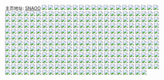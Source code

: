 主页地址: [SNAOO](https://weibo.com/u/5166221824) 
![](https://wx4.sinaimg.cn/mw2000/005DCWisgy1glc7rix09hj31o0280e81.jpg) 
![](https://wx4.sinaimg.cn/mw2000/005DCWisgy1glc7reku8bj31o0280e81.jpg) 
![](https://wx4.sinaimg.cn/mw2000/005DCWisgy1glc7rhdq7qj31o02807wh.jpg) 
![](https://wx4.sinaimg.cn/mw2000/005DCWisgy1glc7r7i2zxj31o0280hdt.jpg) 
![](https://wx4.sinaimg.cn/mw2000/005DCWisgy1glc7rlh3z8j31o0280hdt.jpg) 
![](https://wx4.sinaimg.cn/mw2000/005DCWisgy1glc7rfz8h9j31o0280e81.jpg) 
![](https://wx4.sinaimg.cn/mw2000/005DCWisgy1glc7rbrqnlj31o0280e81.jpg) 
![](https://wx4.sinaimg.cn/mw2000/005DCWisgy1glc7r9bz8rj31o0280e81.jpg) 
![](https://wx4.sinaimg.cn/mw2000/005DCWisgy1glc7rah9lwj31o0280b29.jpg) 
![](https://wx4.sinaimg.cn/mw2000/005DCWisgy1glc7rda914j31o0280e81.jpg) 
![](https://wx4.sinaimg.cn/mw2000/005DCWisgy1glc7r5ya07j31o0280qv5.jpg) 
![](https://wx4.sinaimg.cn/mw2000/005DCWisgy1gkt5ylzpodj30n01dshdv.jpg) 
![](https://wx4.sinaimg.cn/mw2000/005DCWisgy1gkt5yo0ldzj30n01dse83.jpg) 
![](https://wx4.sinaimg.cn/mw2000/005DCWisgy1gkt5yqggelj30n01dsqv7.jpg) 
![](https://wx4.sinaimg.cn/mw2000/005DCWisgy1gkt5ysonqfj30n01dsqv7.jpg) 
![](https://wx4.sinaimg.cn/mw2000/005DCWisgy1gkt5z0208kj30n01dsqv7.jpg) 
![](https://wx4.sinaimg.cn/mw2000/005DCWisgy1gkt5yv92fij30n01ds1l0.jpg) 
![](https://wx4.sinaimg.cn/mw2000/005DCWisgy1gkt5z2e4lmj30n01dsx6r.jpg) 
![](https://wx4.sinaimg.cn/mw2000/005DCWisgy1gkt5z4m9p7j30n01ds4qs.jpg) 
![](https://wx4.sinaimg.cn/mw2000/005DCWisgy1gkt5yxrjkej30n01dsb2c.jpg) 
![](https://wx4.sinaimg.cn/mw2000/005DCWisgy1gkt5z6velyj30n01dskjn.jpg) 
![](https://wx4.sinaimg.cn/mw2000/005DCWisly1gkdzooobf6j31o02801ky.jpg) 
![](https://wx4.sinaimg.cn/mw2000/005DCWisly1gkdzor5h5cj31o0280e82.jpg) 
![](https://wx4.sinaimg.cn/mw2000/005DCWisly1gkdzox56s2j31o02807wi.jpg) 
![](https://wx4.sinaimg.cn/mw2000/005DCWisly1gkdzp0kanzj31o0280u0x.jpg) 
![](https://wx4.sinaimg.cn/mw2000/005DCWisly1gkdzot5o5vj31o02804qq.jpg) 
![](https://wx4.sinaimg.cn/mw2000/005DCWisly1gkdzokwdgfj31o02807wi.jpg) 
![](https://wx4.sinaimg.cn/mw2000/005DCWisly1gkdzoym8q1j31o0280b2a.jpg) 
![](https://wx4.sinaimg.cn/mw2000/005DCWisly1gkdzsf6m82j33402c07wh.jpg) 
![](https://wx4.sinaimg.cn/mw2000/005DCWisly1gkdzsid687j33402c07wh.jpg) 
![](https://wx4.sinaimg.cn/mw2000/005DCWisgy1gkbd5ex207j31400u0n6o.jpg) 
![](https://wx4.sinaimg.cn/mw2000/005DCWisgy1gkbd5fgizjj31400u0tk9.jpg) 
![](https://wx4.sinaimg.cn/mw2000/005DCWisgy1gk919msc8oj33402c0e81.jpg) 
![](https://wx4.sinaimg.cn/mw2000/005DCWisgy1gk919py7t2j33402c0kjm.jpg) 
![](https://wx4.sinaimg.cn/mw2000/005DCWisgy1gk919tr4yaj33402c0e81.jpg) 
![](https://wx4.sinaimg.cn/mw2000/005DCWisgy1gk919qquiej31sc2dsdt7.jpg) 
![](https://wx4.sinaimg.cn/mw2000/005DCWisgy1gk919vxglmj31xp2kxhbp.jpg) 
![](https://wx4.sinaimg.cn/mw2000/005DCWisgy1gk919s34w0j31sc2ds4ct.jpg) 
![](https://wx4.sinaimg.cn/mw2000/005DCWisgy1gk0wno90vxj33402c0b2c.jpg) 
![](https://wx4.sinaimg.cn/mw2000/005DCWisgy1gk0wnjw8j1j33402c0u0y.jpg) 
![](https://wx4.sinaimg.cn/mw2000/005DCWisgy1gk0wnxdyiuj33402c04qq.jpg) 
![](https://wx4.sinaimg.cn/mw2000/005DCWisgy1gk0wnvukcbj32c0340hdv.jpg) 
![](https://wx4.sinaimg.cn/mw2000/005DCWisgy1gk0wns1n51j31sc2dskjl.jpg) 
![](https://wx4.sinaimg.cn/mw2000/005DCWisgy1gk0wnt1c6uj33402c0e81.jpg) 
![](https://wx4.sinaimg.cn/mw2000/005DCWisgy1gk0wo0f1qoj32c0340x6q.jpg) 
![](https://wx4.sinaimg.cn/mw2000/005DCWisgy1gk0wo25s5ij32c0340npe.jpg) 
![](https://wx4.sinaimg.cn/mw2000/005DCWisgy1gk0wo4m2vjj32c0340hdu.jpg) 
![](https://wx4.sinaimg.cn/mw2000/005DCWisgy1gjx0v2etxqj31sc2dsb2a.jpg) 
![](https://wx4.sinaimg.cn/mw2000/005DCWisgy1gjomdqdxqfj31sc2ds7wi.jpg) 
![](https://wx4.sinaimg.cn/mw2000/005DCWisgy1gjomdmbmf1j30n018nwvj.jpg) 
![](https://wx4.sinaimg.cn/mw2000/005DCWisgy1gjomd368i9j316o1kue81.jpg) 
![](https://wx4.sinaimg.cn/mw2000/005DCWisgy1gjomcvzshaj30n01dsgps.jpg) 
![](https://wx4.sinaimg.cn/mw2000/005DCWisgy1gjomdc7em9j31sc2c5qv6.jpg) 
![](https://wx4.sinaimg.cn/mw2000/005DCWisgy1gjomd5h23uj31hc1401ek.jpg) 
![](https://wx4.sinaimg.cn/mw2000/005DCWisgy1gjome45s8fj31sc2ds7wi.jpg) 
![](https://wx4.sinaimg.cn/mw2000/005DCWisgy1gjomcou8scj33402c0x6p.jpg) 
![](https://wx4.sinaimg.cn/mw2000/005DCWisgy1gjomddf3jzj32ds1sce4u.jpg) 
![](https://wx4.sinaimg.cn/mw2000/005DCWisgy1gjomdftpvxj316o1ryhdt.jpg) 
![](https://wx4.sinaimg.cn/mw2000/005DCWisgy1gjomd0seetj316o1kub29.jpg) 
![](https://wx4.sinaimg.cn/mw2000/005DCWisgy1gjomcui0srj30n02ionlc.jpg) 
![](https://wx4.sinaimg.cn/mw2000/005DCWisgy1gjomdh5qn5j32ds1scqqg.jpg) 
![](https://wx4.sinaimg.cn/mw2000/005DCWisgy1gjomdl52yoj32c0340x6q.jpg) 
![](https://wx4.sinaimg.cn/mw2000/005DCWisgy1gjomdqx8ggj30i403iq4h.jpg) 
![](https://wx4.sinaimg.cn/mw2000/005DCWisgy1gjome4y2i5j30kb0i6ack.jpg) 
![](https://wx4.sinaimg.cn/mw2000/005DCWisgy1gja3eoksg0j30u0140qc2.jpg) 
![](https://wx4.sinaimg.cn/mw2000/005DCWisgy1gja3enhcpjj30u01407g5.jpg) 
![](https://wx4.sinaimg.cn/mw2000/005DCWisgy1gizl86joiij316o1kukjl.jpg) 
![](https://wx4.sinaimg.cn/mw2000/005DCWisgy1gidpvzthn4j33402c04qp.jpg) 
![](https://wx4.sinaimg.cn/mw2000/005DCWisgy1gidpw6ps93j33402c0kjl.jpg) 
![](https://wx4.sinaimg.cn/mw2000/005DCWisgy1gidpvy550bj33402c01ky.jpg) 
![](https://wx4.sinaimg.cn/mw2000/005DCWisgy1gidpvvq82aj32852yve81.jpg) 
![](https://wx4.sinaimg.cn/mw2000/005DCWisgy1gidpw1r362j32c0340u0y.jpg) 
![](https://wx4.sinaimg.cn/mw2000/005DCWisgy1gidpw3ip1vj32c0340hdv.jpg) 
![](https://wx4.sinaimg.cn/mw2000/005DCWisgy1gidpvwn3w9j324q2yee81.jpg) 
![](https://wx4.sinaimg.cn/mw2000/005DCWisgy1gidpw4z5boj32y828j1kz.jpg) 
![](https://wx4.sinaimg.cn/mw2000/005DCWisgy1gidpw9cjmyj33402c0npe.jpg) 
![](https://wx4.sinaimg.cn/mw2000/005DCWisgy1giaht26pn1j31400u0gph.jpg) 
![](https://wx4.sinaimg.cn/mw2000/005DCWisgy1giaht2lqi6j31400u0dj3.jpg) 
![](https://wx4.sinaimg.cn/mw2000/005DCWisgy1gi6akobpmpj33402c0b2a.jpg) 
![](https://wx4.sinaimg.cn/mw2000/005DCWisgy1gi6akvqsfdj326f2wlqv7.jpg) 
![](https://wx4.sinaimg.cn/mw2000/005DCWisgy1gi6aqr9vq8j33402c01l1.jpg) 
![](https://wx4.sinaimg.cn/mw2000/005DCWisgy1gi6akpk8suj32c0340x6p.jpg) 
![](https://wx4.sinaimg.cn/mw2000/005DCWisgy1gi6aqoklbgj33402c0kjl.jpg) 
![](https://wx4.sinaimg.cn/mw2000/005DCWisgy1gi6aksvy4ij33402c0b2a.jpg) 
![](https://wx4.sinaimg.cn/mw2000/005DCWisgy1gi6amb96l6j32c0340u0z.jpg) 
![](https://wx4.sinaimg.cn/mw2000/005DCWisgy1gi6akr90irj32c03401kz.jpg) 
![](https://wx4.sinaimg.cn/mw2000/005DCWisgy1gi6am9ee31j33402c0u0x.jpg) 
![](https://wx4.sinaimg.cn/mw2000/005DCWisgy1gi6am5tol7j33402c0e84.jpg) 
![](https://wx4.sinaimg.cn/mw2000/005DCWisgy1gi6am891gpj33402c07wj.jpg) 
![](https://wx4.sinaimg.cn/mw2000/005DCWisgy1gi6aku54n7j32c0340qv6.jpg) 
![](https://wx4.sinaimg.cn/mw2000/005DCWisgy1gi6amcymayj31zh2nbx6q.jpg) 
![](https://wx4.sinaimg.cn/mw2000/005DCWisgy1gi6aqfxs5jj33402c0b2d.jpg) 
![](https://wx4.sinaimg.cn/mw2000/005DCWisgy1gi6aqhmbroj32c03401kz.jpg) 
![](https://wx4.sinaimg.cn/mw2000/005DCWisgy1gi6aqj4lpaj32c0340x6p.jpg) 
![](https://wx4.sinaimg.cn/mw2000/005DCWisgy1gi6aqkez3bj33402c0qv5.jpg) 
![](https://wx4.sinaimg.cn/mw2000/005DCWisgy1gi6aqm9jz9j33402c0njt.jpg) 
![](https://wx4.sinaimg.cn/mw2000/005DCWisgy1ghzvvie40yj31sc2dsu0x.jpg) 
![](https://wx4.sinaimg.cn/mw2000/005DCWisgy1ghytx0tjrkj30n03crnpd.jpg) 
![](https://wx4.sinaimg.cn/mw2000/005DCWisgy1ghytwzeaqij30n03crqv5.jpg) 
![](https://wx4.sinaimg.cn/mw2000/005DCWisgy1ghxea3ug2vj33402c0e81.jpg) 
![](https://wx4.sinaimg.cn/mw2000/005DCWisgy1ghxedvu9y3j30n01x07wh.jpg) 
![](https://wx4.sinaimg.cn/mw2000/005DCWisgy1ghxe9zk42hj32c0340hdt.jpg) 
![](https://wx4.sinaimg.cn/mw2000/005DCWisgy1ghxe9psl1ej33402c0hdu.jpg) 
![](https://wx4.sinaimg.cn/mw2000/005DCWisgy1ghxegt00d2j32c0340e83.jpg) 
![](https://wx4.sinaimg.cn/mw2000/005DCWisgy1ghxe9er2u7j32c0340hdv.jpg) 
![](https://wx4.sinaimg.cn/mw2000/005DCWisgy1ghxea2nfnqj33402c07wi.jpg) 
![](https://wx4.sinaimg.cn/mw2000/005DCWisgy1ghxe9l2cz2j33402c04qr.jpg) 
![](https://wx4.sinaimg.cn/mw2000/005DCWisgy1ghxea5qw5hj32c0340x6q.jpg) 
![](https://wx4.sinaimg.cn/mw2000/005DCWisgy1ghxea8yudwj32c0340npd.jpg) 
![](https://wx4.sinaimg.cn/mw2000/005DCWisgy1ghxe9vumikj32c0340qv5.jpg) 
![](https://wx4.sinaimg.cn/mw2000/005DCWisgy1ghxe9oa4bsj32ds1sce81.jpg) 
![](https://wx4.sinaimg.cn/mw2000/005DCWisgy1ghxea15mdkj32c0340npe.jpg) 
![](https://wx4.sinaimg.cn/mw2000/005DCWisgy1ghxegu5eiij33402c0hdt.jpg) 
![](https://wx4.sinaimg.cn/mw2000/005DCWisgy1ghxe9hr3a1j33402c04qq.jpg) 
![](https://wx4.sinaimg.cn/mw2000/005DCWisgy1ghxec8qgdqj33402c0x6q.jpg) 
![](https://wx4.sinaimg.cn/mw2000/005DCWisgy1ghxeaa40azj33402c0e81.jpg) 
![](https://wx4.sinaimg.cn/mw2000/005DCWisgy1ghxe9xck27j33402c0npd.jpg) 
![](https://wx4.sinaimg.cn/mw2000/005DCWisgy1ghqksvzjyuj32c03401kz.jpg) 
![](https://wx4.sinaimg.cn/mw2000/005DCWisgy1ghqksnraeaj31sc2ds1ky.jpg) 
![](https://wx4.sinaimg.cn/mw2000/005DCWisgy1ghqksx2wsuj31sc2ds1kx.jpg) 
![](https://wx4.sinaimg.cn/mw2000/005DCWisgy1ghqkszkq62j31sc2dse81.jpg) 
![](https://wx4.sinaimg.cn/mw2000/005DCWisgy1ghqktol1v5j30n01dshdv.jpg) 
![](https://wx4.sinaimg.cn/mw2000/005DCWisgy1ghqkt0ghz0j31sc2dshdt.jpg) 
![](https://wx4.sinaimg.cn/mw2000/005DCWisgy1ghqkt4d44zj32c0340npe.jpg) 
![](https://wx4.sinaimg.cn/mw2000/005DCWisgy1ghqkt6un37j323y2ta1kx.jpg) 
![](https://wx4.sinaimg.cn/mw2000/005DCWisgy1ghqkt5m8jaj32c03404qp.jpg) 
![](https://wx4.sinaimg.cn/mw2000/005DCWisgy1ghqktmor89j32c0340kjm.jpg) 
![](https://wx4.sinaimg.cn/mw2000/005DCWisgy1ghqksolurjj33402c0hdt.jpg) 
![](https://wx4.sinaimg.cn/mw2000/005DCWisgy1ghqksqnyddj33402c0u0x.jpg) 
![](https://wx4.sinaimg.cn/mw2000/005DCWisgy1ghqkst19d1j33402c01ky.jpg) 
![](https://wx4.sinaimg.cn/mw2000/005DCWisgy1ghqkt1ltehj33402c0qv5.jpg) 
![](https://wx4.sinaimg.cn/mw2000/005DCWisgy1ghqkt8cwxrj32c0340kjl.jpg) 
![](https://wx4.sinaimg.cn/mw2000/005DCWisgy1gh7y4fj2ygj31hy1ei1kx.jpg) 
![](https://wx4.sinaimg.cn/mw2000/005DCWisgy1gh7y4559amj31k61h54qp.jpg) 
![](https://wx4.sinaimg.cn/mw2000/005DCWisgy1gh7y3z39alj31c41bznkt.jpg) 
![](https://wx4.sinaimg.cn/mw2000/005DCWisgy1gh7y5fa8r3j32c0340u0y.jpg) 
![](https://wx4.sinaimg.cn/mw2000/005DCWisgy1gh7y5aivhcj33402c01ky.jpg) 
![](https://wx4.sinaimg.cn/mw2000/005DCWisgy1gh7y5jsji6j32c0340npe.jpg) 
![](https://wx4.sinaimg.cn/mw2000/005DCWisgy1gh7y51jchsj32sp29tu0y.jpg) 
![](https://wx4.sinaimg.cn/mw2000/005DCWisgy1gh7y56dtgnj314c1tfar7.jpg) 
![](https://wx4.sinaimg.cn/mw2000/005DCWisgy1gh7y54n5fnj325w2067wi.jpg) 
![](https://wx4.sinaimg.cn/mw2000/005DCWisgy1gh4okflca9j32c0340u0y.jpg) 
![](https://wx4.sinaimg.cn/mw2000/005DCWisgy1gh4okib441j32c03404qq.jpg) 
![](https://wx4.sinaimg.cn/mw2000/005DCWisgy1gh4okk2zatj32c03401kx.jpg) 
![](https://wx4.sinaimg.cn/mw2000/005DCWisgy1gh4okm5pfhj32c0340hdt.jpg) 
![](https://wx4.sinaimg.cn/mw2000/005DCWisgy1gh4oko6h1hj33402c04qp.jpg) 
![](https://wx4.sinaimg.cn/mw2000/005DCWisgy1gh4okpx9a4j33402c07rv.jpg) 
![](https://wx4.sinaimg.cn/mw2000/005DCWisgy1gh4okse8c4j33402c0e81.jpg) 
![](https://wx4.sinaimg.cn/mw2000/005DCWisgy1gh4okur4w8j32c0340qv6.jpg) 
![](https://wx4.sinaimg.cn/mw2000/005DCWisgy1gh4okxhy9fj33402c0npe.jpg) 
![](https://wx4.sinaimg.cn/mw2000/005DCWisgy1gglovb7y2dj31sc2dsx6p.jpg) 
![](https://wx4.sinaimg.cn/mw2000/005DCWisgy1gglov9hh7mj31sc2dsu0x.jpg) 
![](https://wx4.sinaimg.cn/mw2000/005DCWisgy1gglovf25d8j31sc2dshdt.jpg) 
![](https://wx4.sinaimg.cn/mw2000/005DCWisgy1gglovcl6gxj31sc2dshbb.jpg) 
![](https://wx4.sinaimg.cn/mw2000/005DCWisgy1gglovdo54vj31sc2dse3h.jpg) 
![](https://wx4.sinaimg.cn/mw2000/005DCWisgy1gglovggy01j31sc2dshdt.jpg) 
![](https://wx4.sinaimg.cn/mw2000/005DCWisgy1ggg9p48vsoj316o1kue81.jpg) 
![](https://wx4.sinaimg.cn/mw2000/005DCWisgy1ggg9p39fdaj30n01dskjo.jpg) 
![](https://wx4.sinaimg.cn/mw2000/005DCWisgy1ggg9p5f36gj32on28pb2a.jpg) 
![](https://wx4.sinaimg.cn/mw2000/005DCWisgy1ggbme6zipzj31o02807wh.jpg) 
![](https://wx4.sinaimg.cn/mw2000/005DCWisgy1ggbme81alzj31o02801ky.jpg) 
![](https://wx4.sinaimg.cn/mw2000/005DCWisgy1ggbme91tevj31o0280npd.jpg) 
![](https://wx4.sinaimg.cn/mw2000/005DCWisgy1ggbme9y2t0j31o02804qp.jpg) 
![](https://wx4.sinaimg.cn/mw2000/005DCWisgy1gfxcz71mbnj32c0340npg.jpg) 
![](https://wx4.sinaimg.cn/mw2000/005DCWisgy1gfxczbmatwj30tx11edv0.jpg) 
![](https://wx4.sinaimg.cn/mw2000/005DCWisgy1gfxczdhv7nj32ds1scu0x.jpg) 
![](https://wx4.sinaimg.cn/mw2000/005DCWisgy1gfxczf7peuj33402c01kx.jpg) 
![](https://wx4.sinaimg.cn/mw2000/005DCWisgy1gfxcz9x1k9j31sc2ds7wi.jpg) 
![](https://wx4.sinaimg.cn/mw2000/005DCWisgy1gfxczhbc8qj33402c0quw.jpg) 
![](https://wx4.sinaimg.cn/mw2000/005DCWisgy1gfxcyz9q3jj32c0340e81.jpg) 
![](https://wx4.sinaimg.cn/mw2000/005DCWisgy1gfxczins94j30qu1brqbn.jpg) 
![](https://wx4.sinaimg.cn/mw2000/005DCWisgy1gfxcz2ad81j32c03404qr.jpg) 
![](https://wx4.sinaimg.cn/mw2000/005DCWisly1gfp9gp20fcj31sc2dshdu.jpg) 
![](https://wx4.sinaimg.cn/mw2000/005DCWisly1gfp9gm1kd0j31oz29ahdu.jpg) 
![](https://wx4.sinaimg.cn/mw2000/005DCWisly1gfinb2ywd4j32be1sc4qq.jpg) 
![](https://wx4.sinaimg.cn/mw2000/005DCWisly1gfinb5a2kgj32231schdt.jpg) 
![](https://wx4.sinaimg.cn/mw2000/005DCWisly1gfinb6jfxhj32ds1sc7wh.jpg) 
![](https://wx4.sinaimg.cn/mw2000/005DCWisly1gfinb7ptoaj32ds1scb29.jpg) 
![](https://wx4.sinaimg.cn/mw2000/005DCWisgy1gfdnpslegjj32322s4b29.jpg) 
![](https://wx4.sinaimg.cn/mw2000/005DCWisgy1gfdnpqt6xzj32c0340b29.jpg) 
![](https://wx4.sinaimg.cn/mw2000/005DCWisgy1gfdnpl9cuqj31sc2cfqv6.jpg) 
![](https://wx4.sinaimg.cn/mw2000/005DCWisgy1gfdnpz9qhhj33402c0b29.jpg) 
![](https://wx4.sinaimg.cn/mw2000/005DCWisgy1gfdnpnijk0j32382sakjm.jpg) 
![](https://wx4.sinaimg.cn/mw2000/005DCWisgy1gfdnptye99j33402c07wh.jpg) 
![](https://wx4.sinaimg.cn/mw2000/005DCWisgy1gfdnt19a40j31sc2dskjl.jpg) 
![](https://wx4.sinaimg.cn/mw2000/005DCWisgy1gfdnsob5rij31sc2dskjl.jpg) 
![](https://wx4.sinaimg.cn/mw2000/005DCWisgy1gfdnt2o3sbj31sc2dskjl.jpg) 
![](https://wx4.sinaimg.cn/mw2000/005DCWisgy1gf6qio25n4j31sc2dshdt.jpg) 
![](https://wx4.sinaimg.cn/mw2000/005DCWisgy1gf6qimh459j31sc2dshdt.jpg) 
![](https://wx4.sinaimg.cn/mw2000/005DCWisgy1gf6qipa8crj31sc2dshdt.jpg) 
![](https://wx4.sinaimg.cn/mw2000/005DCWisgy1gf6qirw4tlj31sc2dse81.jpg) 
![](https://wx4.sinaimg.cn/mw2000/005DCWisgy1gf6qiqkecqj31sc2dse81.jpg) 
![](https://wx4.sinaimg.cn/mw2000/005DCWisgy1gf6qivwfb9j31sc2dse81.jpg) 
![](https://wx4.sinaimg.cn/mw2000/005DCWisgy1gf6qiup1foj31sc2dse81.jpg) 
![](https://wx4.sinaimg.cn/mw2000/005DCWisgy1gf6qitaagaj31sc2dse81.jpg) 
![](https://wx4.sinaimg.cn/mw2000/005DCWisgy1gezgcosnabj30n00fowjz.jpg) 
![](https://wx4.sinaimg.cn/mw2000/005DCWisgy1gewqienrcbj318112yamu.jpg) 
![](https://wx4.sinaimg.cn/mw2000/005DCWisgy1gewqidvgegj30n01pcdy1.jpg) 
![](https://wx4.sinaimg.cn/mw2000/005DCWisgy1geuos52tbxj316o1ku1kx.jpg) 
![](https://wx4.sinaimg.cn/mw2000/005DCWisgy1ges4tvemuej31sc2ds4qr.jpg) 
![](https://wx4.sinaimg.cn/mw2000/005DCWisgy1ges4uat8iij31sc2ds1kz.jpg) 
![](https://wx4.sinaimg.cn/mw2000/005DCWisgy1ges4tyg7cwj31sc2dskjm.jpg) 
![](https://wx4.sinaimg.cn/mw2000/005DCWisgy1geps83aisuj31sc2dskjm.jpg) 
![](https://wx4.sinaimg.cn/mw2000/005DCWisgy1geps80wzr2j31sc2dskjm.jpg) 
![](https://wx4.sinaimg.cn/mw2000/005DCWisgy1geps7zg0yhj31sc2ds4qq.jpg) 
![](https://wx4.sinaimg.cn/mw2000/005DCWisgy1geps7r3vrdj31sc2dshdu.jpg) 
![](https://wx4.sinaimg.cn/mw2000/005DCWisgy1geps7tgeygj31sc2dshdu.jpg) 
![](https://wx4.sinaimg.cn/mw2000/005DCWisgy1geps7v79e1j31sc2dshdu.jpg) 
![](https://wx4.sinaimg.cn/mw2000/005DCWisgy1geps7wipdlj31sc2dse82.jpg) 
![](https://wx4.sinaimg.cn/mw2000/005DCWisgy1geps7xze6vj31sc2dse82.jpg) 
![](https://wx4.sinaimg.cn/mw2000/005DCWisgy1geps84q1ffj31sc2dsx6p.jpg) 
![](https://wx4.sinaimg.cn/mw2000/005DCWisgy1gem1bqh3bvj31sc2br4qq.jpg) 
![](https://wx4.sinaimg.cn/mw2000/005DCWisgy1gem1bo14fsj33402c0npf.jpg) 
![](https://wx4.sinaimg.cn/mw2000/005DCWisgy1gebtyh6u9tj334022o4qp.jpg) 
![](https://wx4.sinaimg.cn/mw2000/005DCWisgy1gebtyke38wj334022o7wh.jpg) 
![](https://wx4.sinaimg.cn/mw2000/005DCWisgy1gebty9xg6aj334022oe81.jpg) 
![](https://wx4.sinaimg.cn/mw2000/005DCWisgy1gebtyiw3wxj320d2vznlw.jpg) 
![](https://wx4.sinaimg.cn/mw2000/005DCWisgy1gebtyby7u1j334022o7wh.jpg) 
![](https://wx4.sinaimg.cn/mw2000/005DCWisgy1gebty6nv1ej322o340b29.jpg) 
![](https://wx4.sinaimg.cn/mw2000/005DCWisgy1gebtydjh4ej334022ob29.jpg) 
![](https://wx4.sinaimg.cn/mw2000/005DCWisgy1gebtyf97pjj334022ob29.jpg) 
![](https://wx4.sinaimg.cn/mw2000/005DCWisly1ge027wxam6j31sc2dse82.jpg) 
![](https://wx4.sinaimg.cn/mw2000/005DCWisly1ge0283kawnj31sc2dsb2a.jpg) 
![](https://wx4.sinaimg.cn/mw2000/005DCWisly1ge0287zs5vj31sc2ds7wi.jpg) 
![](https://wx4.sinaimg.cn/mw2000/005DCWisly1ge027sxorpj31sc2dsb29.jpg) 
![](https://wx4.sinaimg.cn/mw2000/005DCWisgy1gdtd7ii2w0j31jk2bcb2a.jpg) 
![](https://wx4.sinaimg.cn/mw2000/005DCWisgy1gdtd7gm3rzj31o0280e82.jpg) 
![](https://wx4.sinaimg.cn/mw2000/005DCWisgy1gdcaodfs8hj30n00n1ahk.jpg) 
![](https://wx4.sinaimg.cn/mw2000/005DCWisgy1gd0akxwej5j31hd0u0asc.jpg) 
![](https://wx4.sinaimg.cn/mw2000/005DCWisgy1gcuv43drdgj30n01pcb1a.jpg) 
![](https://wx4.sinaimg.cn/mw2000/005DCWisgy1gcuv44glt6j30n01pckia.jpg) 
![](https://wx4.sinaimg.cn/mw2000/005DCWisgy1gcuv41xpbvj30n01pcnms.jpg) 
![](https://wx4.sinaimg.cn/mw2000/005DCWisgy1gcuv4691xhj30n01pc4o3.jpg) 
![](https://wx4.sinaimg.cn/mw2000/005DCWisgy1gbw8b2izt0j316o1ku1cf.jpg) 
![](https://wx4.sinaimg.cn/mw2000/005DCWisgy1gblxoqmpl9j316o16mttx.jpg) 
![](https://wx4.sinaimg.cn/mw2000/005DCWisgy1gbj08fle17j32ds1scb2a.jpg) 
![](https://wx4.sinaimg.cn/mw2000/005DCWisgy1gbj09273pqj31sc2ds4qq.jpg) 
![](https://wx4.sinaimg.cn/mw2000/005DCWisgy1gbj08ihln7j32ds1scqv5.jpg) 
![](https://wx4.sinaimg.cn/mw2000/005DCWisgy1gbj08n3xixj31sc2ds7wi.jpg) 
![](https://wx4.sinaimg.cn/mw2000/005DCWisgy1gbj097mvjaj30u00u010x.jpg) 
![](https://wx4.sinaimg.cn/mw2000/005DCWisgy1gbj08qgamdj31sc2dsb2a.jpg) 
![](https://wx4.sinaimg.cn/mw2000/005DCWisgy1gbj08t8gg6j31sc2dskjl.jpg) 
![](https://wx4.sinaimg.cn/mw2000/005DCWisgy1gbj0966lf4j31sc2dskjl.jpg) 
![](https://wx4.sinaimg.cn/mw2000/005DCWisgy1gbj08x4r2vj31sc2dsnpd.jpg) 
![](https://wx4.sinaimg.cn/mw2000/005DCWisgy1gb87fq5qyvj31o0280b29.jpg) 
![](https://wx4.sinaimg.cn/mw2000/005DCWisgy1gb87frm605j33402c0qv5.jpg) 
![](https://wx4.sinaimg.cn/mw2000/005DCWisgy1gb87ftxry4j31o0280e81.jpg) 
![](https://wx4.sinaimg.cn/mw2000/005DCWisgy1gb87fv7li5j31o0280kjl.jpg) 
![](https://wx4.sinaimg.cn/mw2000/005DCWisgy1gb87fwhs5gj32c0340hdu.jpg) 
![](https://wx4.sinaimg.cn/mw2000/005DCWisgy1gb87fy1m3uj31o0280qv5.jpg) 
![](https://wx4.sinaimg.cn/mw2000/005DCWisgy1gb87fz3g3ej31o02807wh.jpg) 
![](https://wx4.sinaimg.cn/mw2000/005DCWisgy1gb87g0qhqjj33402c01ky.jpg) 
![](https://wx4.sinaimg.cn/mw2000/005DCWisgy1gb87g3bz28j31o02807wh.jpg) 
![](https://wx4.sinaimg.cn/mw2000/005DCWisgy1gb2xtok2c8j33402c04qp.jpg) 
![](https://wx4.sinaimg.cn/mw2000/005DCWisgy1gb2xtsx5u6j33402c0hdt.jpg) 
![](https://wx4.sinaimg.cn/mw2000/005DCWisgy1gb2xtwttvqj33402c0hdt.jpg) 
![](https://wx4.sinaimg.cn/mw2000/005DCWisgy1gb2xu31o21j32c0340qv6.jpg) 
![](https://wx4.sinaimg.cn/mw2000/005DCWisgy1gb2xv92wvaj31sc2dshdt.jpg) 
![](https://wx4.sinaimg.cn/mw2000/005DCWisgy1gb2xu6yrgtj32c0340npe.jpg) 
![](https://wx4.sinaimg.cn/mw2000/005DCWisgy1gb2xv3bfu8j31sc2dshdt.jpg) 
![](https://wx4.sinaimg.cn/mw2000/005DCWisgy1gb2xv7hl8sj31sc2dshdt.jpg) 
![](https://wx4.sinaimg.cn/mw2000/005DCWisgy1gb2xv5p8g1j31sc2dskjl.jpg) 
![](https://wx4.sinaimg.cn/mw2000/005DCWisgy1gb0lm2g2w2j31sc2dsb2a.jpg) 
![](https://wx4.sinaimg.cn/mw2000/005DCWisgy1gb0lm9be4uj33402c0npf.jpg) 
![](https://wx4.sinaimg.cn/mw2000/005DCWisgy1gb0lm3tj1ij31sc2ds7wi.jpg) 
![](https://wx4.sinaimg.cn/mw2000/005DCWisgy1gb0lm59itqj31sc2ds4qq.jpg) 
![](https://wx4.sinaimg.cn/mw2000/005DCWisgy1gb0lmcddbcj31sc2dsb29.jpg) 
![](https://wx4.sinaimg.cn/mw2000/005DCWisgy1gb0lm6vn2bj31sc2ds4qq.jpg) 
![](https://wx4.sinaimg.cn/mw2000/005DCWisgy1gaymkdv0bnj31sc2dsqv5.jpg) 
![](https://wx4.sinaimg.cn/mw2000/005DCWisgy1gaymkenxfzj31sc2dsqv5.jpg) 
![](https://wx4.sinaimg.cn/mw2000/005DCWisgy1gayd5uk6ygj30n03eonpd.jpg) 
![](https://wx4.sinaimg.cn/mw2000/005DCWisgy1gayd5vnsy0j33402c0ki1.jpg) 
![](https://wx4.sinaimg.cn/mw2000/005DCWisgy1gaqmh3wfd3j31o02804qq.jpg) 
![](https://wx4.sinaimg.cn/mw2000/005DCWisgy1gaqmh5898rj32c03404qq.jpg) 
![](https://wx4.sinaimg.cn/mw2000/005DCWisgy1gaqmh2kbkuj31o02801ky.jpg) 
![](https://wx4.sinaimg.cn/mw2000/005DCWisgy1gaqmh8l430j32c0340b2a.jpg) 
![](https://wx4.sinaimg.cn/mw2000/005DCWisgy1gaqmh70lh1j32c0340npd.jpg) 
![](https://wx4.sinaimg.cn/mw2000/005DCWisgy1gai7imfim8j32801o0npd.jpg) 
![](https://wx4.sinaimg.cn/mw2000/005DCWisgy1gai7ifwt2jj32801o0kjl.jpg) 
![](https://wx4.sinaimg.cn/mw2000/005DCWisgy1gai7ivklagj31o02804qq.jpg) 
![](https://wx4.sinaimg.cn/mw2000/005DCWisgy1gai7i8dyvtj32801o0kjl.jpg) 
![](https://wx4.sinaimg.cn/mw2000/005DCWisgy1gag1hq7cblj31sc2dsnpd.jpg) 
![](https://wx4.sinaimg.cn/mw2000/005DCWisgy1gaaif0lod9j31o0280x6p.jpg) 
![](https://wx4.sinaimg.cn/mw2000/005DCWisgy1gaaif2hb5yj31o0280u0x.jpg) 
![](https://wx4.sinaimg.cn/mw2000/005DCWisgy1gaaieyojnuj31o0280x6p.jpg) 
![](https://wx4.sinaimg.cn/mw2000/005DCWisgy1ga6qxq7brhj30n02k0hdt.jpg) 
![](https://wx4.sinaimg.cn/mw2000/005DCWisgy1ga6qxrp79nj30n02k04qp.jpg) 
![](https://wx4.sinaimg.cn/mw2000/005DCWisgy1ga6qxtcwmrj30n02k0b29.jpg) 
![](https://wx4.sinaimg.cn/mw2000/005DCWisgy1ga6qxva601j31jk2bce81.jpg) 
![](https://wx4.sinaimg.cn/mw2000/005DCWisgy1g9bd3usg4nj30n02k04qp.jpg) 
![](https://wx4.sinaimg.cn/mw2000/005DCWisgy1g9bd3vw5tpj30n02k07wh.jpg) 
![](https://wx4.sinaimg.cn/mw2000/005DCWisgy1g9bd3wz613j30n02k0b29.jpg) 
